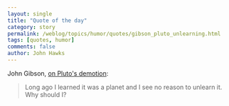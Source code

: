 ```yaml
---
layout: single 
title: "Quote of the day" 
category: story
permalink: /weblog/topics/humor/quotes/gibson_pluto_unlearning.html
tags: [quotes, humor] 
comments: false 
author: John Hawks 
---
```



<p>
John Gibson, <a href="http://www.foxnews.com/story/0,2933,210358,00.html">on Pluto's demotion</a>: 
</p>

<blockquote>Long ago I learned it was a planet and I see no reason to unlearn it. Why should I?</blockquote>

